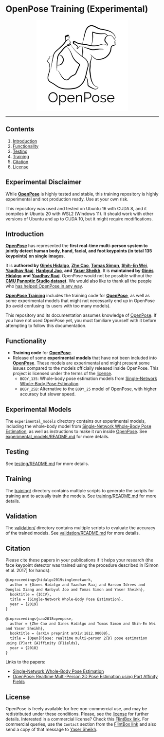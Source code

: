 # OpenPose Training (Experimental)

<div align="center">
    <img src=".github/Logo_main_black.png", width="300">
</div>

-----------------



## Contents
1. [Introduction](#introduction)
2. [Functionality](#functionality)
3. [Testing](#testing)
4. [Training](#training)
5. [Citation](#citation)
6. [License](#license)



## Experimental Disclaimer
While [**OpenPose**](https://github.com/CMU-Perceptual-Computing-Lab/openpose) is highly tested and stable, this training repository is highly experimental and not production ready. Use at your own risk.

This repository was used and tested on Ubuntu 16 with CUDA 8, and it compiles in Ubuntu 20 with WSL2 (Windows 11). It should work with other versions of Ubuntu and up to CUDA 10, but it might require modifications.



## Introduction
[**OpenPose**](https://github.com/CMU-Perceptual-Computing-Lab/openpose) has represented the **first real-time multi-person system to jointly detect human body, hand, facial, and foot keypoints (in total 135 keypoints) on single images**.

It is **authored by** [**Ginés Hidalgo**](https://www.gineshidalgo.com), [**Zhe Cao**](https://people.eecs.berkeley.edu/~zhecao), [**Tomas Simon**](http://www.cs.cmu.edu/~tsimon), [**Shih-En Wei**](https://scholar.google.com/citations?user=sFQD3k4AAAAJ&hl=en), [**Yaadhav Raaj**](https://www.raaj.tech), [**Hanbyul Joo**](https://jhugestar.github.io), **and** [**Yaser Sheikh**](http://www.cs.cmu.edu/~yaser). It is **maintained by** [**Ginés Hidalgo**](https://www.gineshidalgo.com) **and** [**Yaadhav Raaj**](https://www.raaj.tech). OpenPose would not be possible without the [**CMU Panoptic Studio dataset**](http://domedb.perception.cs.cmu.edu). We would also like to thank all the people who [has helped OpenPose in any way](doc/09_authors_and_contributors.md).

[**OpenPose Training**](https://github.com/CMU-Perceptual-Computing-Lab/openpose_training) includes the training code for [**OpenPose**](https://github.com/CMU-Perceptual-Computing-Lab/openpose), as well as some experimental models that might not necessarily end up in OpenPose (to avoid confusing its users with too many models).

This repository and its documentation assumes knowledge of [OpenPose](https://github.com/CMU-Perceptual-Computing-Lab/openpose). If you have not used OpenPose yet, you must familiare yourself with it before attempting to follow this documentation.



## Functionality
- **Training code** for [**OpenPose**](https://github.com/CMU-Perceptual-Computing-Lab/openpose).
- Release of some **experimental models** that have not been included into [**OpenPose**](https://github.com/CMU-Perceptual-Computing-Lab/openpose). These models are experimental and might present some issues compared to the models officially released inside OpenPose.
This project is licensed under the terms of the [license](LICENSE).
    - `BODY_135`: Whole-body pose estimation models from [Single-Network Whole-Body Pose Estimation](https://arxiv.org/abs/1909.13423).
    - `BODY_25B`: Alternative to the `BODY_25` model of OpenPose, with higher accuracy but slower speed.



## Experimental Models
The `experimental_models` directory contains our experimental models, including the whole-body model from [Single-Network Whole-Body Pose Estimation](README.md#citation), as well as instructions to make it run inside [OpenPose](https://github.com/CMU-Perceptual-Computing-Lab/openpose). See [experimental_models/README.md](experimental_models/README.md) for more details.



## Testing
See [testing/README.md](testing/README.md) for more details.



## Training
The [training/](training/) directory contains multiple scripts to generate the scripts for training and to actually train the models. See [training/README.md](training/README.md) for more details.



## Validation
The [validation/](validation/) directory contains multiple scripts to evaluate the accuracy of the trained models. See [validation/README.md](validation/README.md) for more details.



## Citation
Please cite these papers in your publications if it helps your research (the face keypoint detector was trained using the procedure described in [Simon et al. 2017] for hands):

    @inproceedings{hidalgo2019singlenetwork,
      author = {Gines Hidalgo and Yaadhav Raaj and Haroon Idrees and Donglai Xiang and Hanbyul Joo and Tomas Simon and Yaser Sheikh},
      booktitle = {ICCV},
      title = {Single-Network Whole-Body Pose Estimation},
      year = {2019}
    }

    @inproceedings{cao2018openpose,
      author = {Zhe Cao and Gines Hidalgo and Tomas Simon and Shih-En Wei and Yaser Sheikh},
      booktitle = {arXiv preprint arXiv:1812.08008},
      title = {Open{P}ose: realtime multi-person 2{D} pose estimation using {P}art {A}ffinity {F}ields},
      year = {2018}
    }

Links to the papers:

- [Single-Network Whole-Body Pose Estimation](https://arxiv.org/abs/1909.13423)
- [OpenPose: Realtime Multi-Person 2D Pose Estimation using Part Affinity Fields](https://arxiv.org/abs/1812.08008)



## License
OpenPose is freely available for free non-commercial use, and may be redistributed under these conditions. Please, see the [license](./LICENSE) for further details. Interested in a commercial license? Check this [FlintBox link](https://cmu.flintbox.com/#technologies/b820c21d-8443-4aa2-a49f-8919d93a8740). For commercial queries, use the `Contact` section from the [FlintBox link](https://cmu.flintbox.com/#technologies/b820c21d-8443-4aa2-a49f-8919d93a8740) and also send a copy of that message to [Yaser Sheikh](mailto:yaser@cs.cmu.edu).
